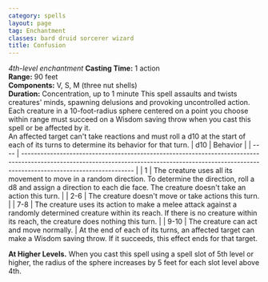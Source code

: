 ```yaml
---
category: spells
layout: page
tag: Enchantment
classes: bard druid sorcerer wizard
title: Confusion
---
```


_4th-level enchantment_ **Casting Time:** 1 action    
**Range:** 90 feet    
**Components:** V, S, M (three nut shells)    
**Duration:** Concentration, up to 1 minute This spell assaults and twists creatures' minds, spawning delusions and provoking uncontrolled action. Each creature in a 10-foot-radius sphere centered on a point you choose within range must succeed on a Wisdom saving throw when you cast this spell or be affected by it.    
An affected target can't take reactions and must roll a d10 at the start of each of its turns to determine its behavior for that turn.
| d10  | Behavior                                                                                                                                                                                        |
| ---- | ----------------------------------------------------------------------------------------------------------------------------------------------------------------------------------------------- |
| 1    | The creature uses all its movement to move in a random direction. To determine the direction, roll a d8 and assign a direction to each die face. The creature doesn't take an action this turn. |
| 2-6  | The creature doesn't move or take actions this turn.                                                                                                                                            |
| 7-8  | The creature uses its action to make a melee attack against a randomly determined creature within its reach. If there is no creature within its reach, the creature does nothing this turn.     |
| 9-10 | The creature can act and move normally.                                                                                                                                                         |
 At the end of each of its turns, an affected target can make a Wisdom saving throw. If it succeeds, this effect ends for that target. 

**At Higher Levels.** When you cast this spell using a spell slot of 5th level or higher, the radius of the sphere increases by 5 feet for each slot level above 4th. 